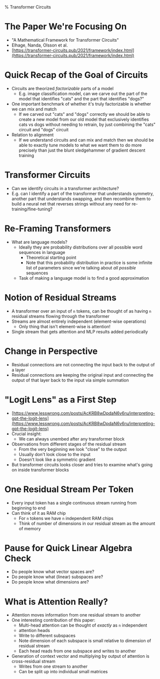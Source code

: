 % Transformer Circuits

# The Paper We're Focusing On

+ "A Mathematical Framework for Transformer Circuits"
+ Elhage, Nanda, Olsson et al.
+ [https://transformer-circuits.pub/2021/framework/index.html](https://transformer-circuits.pub/2021/framework/index.html)

# Quick Recap of the Goal of Circuits

+ Circuits are theorized *factorizable* parts of a model
    - E.g. image classification model, can we carve out the part of the model
      that identifies "cats" and the part that identifies "dogs?"
+ One important benchmark of whether it's truly factorizable is whether we can
  mix and match
    - If we carved out "cats" and "dogs" correctly we should be able to create a new
      model from our old model that exclusively identifies cats vs dogs without
      needing to retrain, by just combining the "cats" circuit and "dogs"
      circuit
+ Relation to alignment
    - If we understand circuits and can mix and match then we should be able to
      exactly tune models to what we want them to do more precisely than just
      the blunt sledgehammer of gradient descent training

# Transformer Circuits

+ Can we identify circuits in a transformer architecture?
+ E.g. can I identify a part of the transformer that understands symmetry, another
  part that understands swapping, and then recombine them to build a neural net
  that reverses strings without any need for re-training/fine-tuning?

# Re-Framing Transformers

+ What are language models?
    - Ideally they are probability distributions over all possible word
      sequences in language
        * Theoretical starting point
        * Note that this probability distribution in practice is some infinite
          list of parameters since we're talking about *all possible* sequences
    - Task of making a language model is to find a good approximation

# Notion of Residual Streams

+ A transformer over an input of `n` tokens, can be thought of as having `n`
  residual streams flowing through the transformer
+ Streams are almost entirely independent (element-wise operations)
    * Only thing that isn't element-wise is attention!
+ Single stream that gets attention and MLP results added periodically

# Change in Perspective

+ Residual connections are not connecting the input back to the output of a
  layer
+ Residual connections are keeping the original input and connecting the output
  of that layer back to the input via simple summation

# "Logit Lens" as a First Step

+ [https://www.lesswrong.com/posts/AcKRB8wDpdaN6v6ru/interpreting-gpt-the-logit-lens](https://www.lesswrong.com/posts/AcKRB8wDpdaN6v6ru/interpreting-gpt-the-logit-lens)
+ Crucial insight:
    * We can always unembed after any transformer block
+ Observations from different stages of the residual stream
    * From the very beginning we look "close" to the output
    * Usually don't look close to the input
    * Doesn't look like a symmetric gradient
+ But transformer circuits looks closer and tries to examine what's going on
  inside transformer blocks

# One Residual Stream Per Token

+ Every input token has a single continuous stream running from beginning to end
+ Can think of it as RAM chip
    * For `n` tokens we have `n` independent RAM chips
    * Think of number of dimensions in our residual stream as the amount of
      memory

# Pause for Quick Linear Algebra Check

+ Do people know what vector spaces are?
+ Do people know what (linear) subspaces are?
+ Do people know what dimensions are?

# What is Attention Really?

+ Attention moves information from one residual stream to another
+ One interesting contribution of this paper: 
    * Multi-head attention can be thought of *exactly* as `n` independent
    * attention heads
    * Write to different subspaces
    * Note dimension of each subspace is small relative to dimension of residual
      stream
    * Each head reads from one subspace and writes to another
+ Generation of context vector and multiplying by output of attention is
  cross-residual stream
    * Writes from one stream to another
    * Can be split up into individual small matrices
